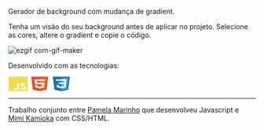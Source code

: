 Gerador de background com mudança de gradient.

Tenha um visão do seu background antes de aplicar no projeto. Selecione as cores, altere o gradient e copie o código.

 ![ezgif com-gif-maker](https://user-images.githubusercontent.com/40448360/162593363-a8bf6509-2ffc-4c01-a232-bcdae9766258.gif)
 
 
 Desenvolvido com as tecnologias:

  <img align="center" alt="Pamela-Js" height="30" width="40" src="https://raw.githubusercontent.com/devicons/devicon/master/icons/javascript/javascript-plain.svg">
  <img align="center" alt="Pamela-HTML" height="30" width="40" src="https://raw.githubusercontent.com/devicons/devicon/master/icons/html5/html5-original.svg">
  <img align="center" alt="Pamela-CSS" height="30" width="40" src="https://raw.githubusercontent.com/devicons/devicon/master/icons/css3/css3-original.svg">
  
  <hr>
  
  Trabalho conjunto entre <a href="https://github.com/PamelaMarinho">Pamela Marinho</a> que desenvolveu Javascript e <a href="https://github.com/alreadymimi">Mimi Kamioka</a> com CSS/HTML.
  
  
